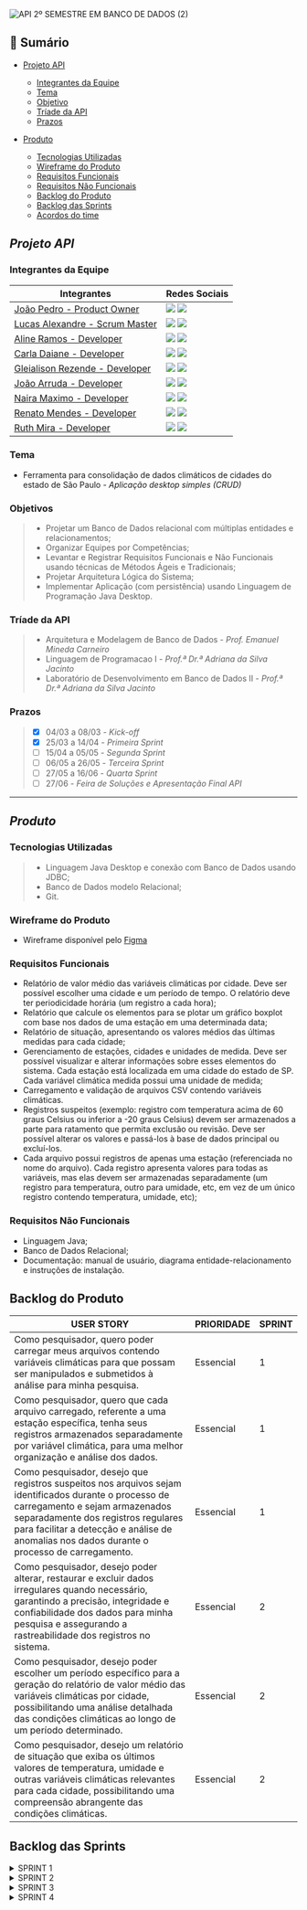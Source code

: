 ![API 2º SEMESTRE EM BANCO DE DADOS (2)](https://github.com/Porygonn/Porygon/assets/111442399/ad146d27-11e7-493d-bc00-03763d2e5f52)

## 📍 Sumário
  * [Projeto API](#projeto-api)
    * [Integrantes da Equipe](#integrantes-da-equipe) 
    * [Tema](#tema)
    * [Objetivo](#objetivos)
    * [Tríade da API](#tríade-da-api)
    * [Prazos](#prazos)
   
  * [Produto](#produto)
    * [Tecnologias Utilizadas](#tecnologias-utilizadas)
    * [Wireframe do Produto](#wireframe-do-produto)
    * [Requisitos Funcionais](#requisitos-funcionais)
    * [Requisitos Não Funcionais](#requisitos-não-funcionais)
    * [Backlog do Produto](#backlog-do-produto)
    * [Backlog das Sprints](#backlog-das-sprints)
    * [Acordos do time](#acordos-do-time)
##
## *Projeto API*

### Integrantes da Equipe

|Integrantes|Redes Sociais|
|-------|--------|
|[João Pedro - Product Owner](https://github.com/BispoJPM)| <a href="https://www.linkedin.com/in/jo%C3%A3o-pedro-marcondes-563369181/" target="_blank"><img src="https://img.shields.io/badge/-LinkedIn-%230077B5?style=for-the-badge&logo=linkedin&logoColor=white" target="_blank"></a> <a href="https://github.com/BispoJPM" target="_blank"><img src="https://img.shields.io/badge/github-%23121011.svg?style=for-the-badge&logo=github&logoColor=white"></a> |
|[Lucas Alexandre - Scrum Master](https://github.com/lucasalex1203)| <a href="https://www.linkedin.com/in/lucas-alexandre-129339292/" target="_blank"><img src="https://img.shields.io/badge/-LinkedIn-%230077B5?style=for-the-badge&logo=linkedin&logoColor=white" target="_blank"></a> <a href="https://github.com/lucasalex1203" target="_blank"><img src="https://img.shields.io/badge/github-%23121011.svg?style=for-the-badge&logo=github&logoColor=white"></a> |
|[Aline Ramos - Developer](https://github.com/allineramos)| <a href="https://www.linkedin.com/in/aline-ramos-3186b130" target="_blank"><img src="https://img.shields.io/badge/-LinkedIn-%230077B5?style=for-the-badge&logo=linkedin&logoColor=white" target="_blank"></a> <a href="https://github.com/allineramos" target="_blank"><img src="https://img.shields.io/badge/github-%23121011.svg?style=for-the-badge&logo=github&logoColor=white"></a> |
|[Carla Daiane - Developer](https://github.com/carladaiane) | <a href="https://www.linkedin.com/in/carla-daiane/" target="_blank"><img src="https://img.shields.io/badge/-LinkedIn-%230077B5?style=for-the-badge&logo=linkedin&logoColor=white" target="_blank"></a> <a href="https://github.com/carladaiane" target="_blank"><img src="https://img.shields.io/badge/github-%23121011.svg?style=for-the-badge&logo=github&logoColor=white"></a> |
|[Gleialison Rezende - Developer](https://github.com/Gleialison) | <a href="https://www.linkedin.com/in/gleialison-rezende-835453b0?utm_source=share&utm_campaign=share_via&utm_content=profile&utm_medium=android_app" target="_blank"><img src="https://img.shields.io/badge/-LinkedIn-%230077B5?style=for-the-badge&logo=linkedin&logoColor=white" target="_blank"></a> <a href="https://github.com/Gleialison" target="_blank"><img src="https://img.shields.io/badge/github-%23121011.svg?style=for-the-badge&logo=github&logoColor=white"></a> |
|[João Arruda - Developer](https://github.com/joaoarruda-dev)| <a href="https://www.linkedin.com/in/joaoarruda0/" target="_blank"><img src="https://img.shields.io/badge/-LinkedIn-%230077B5?style=for-the-badge&logo=linkedin&logoColor=white" target="_blank"></a> <a href="https://github.com/joaoarruda-dev" target="_blank"><img src="https://img.shields.io/badge/github-%23121011.svg?style=for-the-badge&logo=github&logoColor=white"></a> |
|[Naira Maximo - Developer](http://github.com/naira-maximo) | <a href="https://www.linkedin.com/in/naira-maximo/" target="_blank"><img src="https://img.shields.io/badge/-LinkedIn-%230077B5?style=for-the-badge&logo=linkedin&logoColor=white" target="_blank"></a> <a href="http://github.com/naira-maximo" target="_blank"><img src="https://img.shields.io/badge/github-%23121011.svg?style=for-the-badge&logo=github&logoColor=white"></a> |
|[Renato Mendes - Developer](https://github.com/RenatoCMMendes) | <a href="https://www.linkedin.com/in/renato-mendes-61a6481a4" target="_blank"><img src="https://img.shields.io/badge/-LinkedIn-%230077B5?style=for-the-badge&logo=linkedin&logoColor=white" target="_blank"></a> <a href="https://github.com/RenatoCMMendes" target="_blank"><img src="https://img.shields.io/badge/github-%23121011.svg?style=for-the-badge&logo=github&logoColor=white"></a> |
|[Ruth Mira - Developer](https://github.com/RuthMira) | <a href="https://www.linkedin.com/in/ruth-mira/?originalSubdomain=br" target="_blank"><img src="https://img.shields.io/badge/-LinkedIn-%230077B5?style=for-the-badge&logo=linkedin&logoColor=white" target="_blank"></a> <a href="https://github.com/RuthMira" target="_blank"><img src="https://img.shields.io/badge/github-%23121011.svg?style=for-the-badge&logo=github&logoColor=white"></a> |


### Tema 
* Ferramenta para consolidação de dados climáticos de cidades do estado de São Paulo - *Aplicação desktop simples (CRUD)*

### Objetivos
> * Projetar um Banco de Dados relacional com múltiplas entidades e relacionamentos;
> * Organizar Equipes por Competências; 
> * Levantar e Registrar Requisitos Funcionais e Não Funcionais usando técnicas de Métodos Ágeis e Tradicionais;
> * Projetar Arquitetura Lógica do Sistema; 
> * Implementar Aplicação (com persistência) usando Linguagem de Programação Java Desktop.

### Tríade da API
> * Arquitetura e Modelagem de Banco de Dados - *Prof. Emanuel Mineda Carneiro*
> * Linguagem de Programacao I - *Prof.ª Dr.ª Adriana da Silva Jacinto*
> * Laboratório de Desenvolvimento em Banco de Dados II - *Prof.ª Dr.ª Adriana da Silva Jacinto*

### Prazos
> - [x] 04/03 a 08/03 - *Kick-off*
> - [x] 25/03 a 14/04 - *Primeira Sprint*
> - [ ] 15/04 a 05/05 - *Segunda Sprint*
> - [ ] 06/05 a 26/05 - *Terceira Sprint*
> - [ ] 27/05 a 16/06 - *Quarta Sprint*
> - [ ] 27/06 - *Feira de Soluções e Apresentação Final API*

*****

## *Produto*

### Tecnologias Utilizadas
> * Linguagem Java Desktop e conexão com Banco de Dados usando JDBC; 
> * Banco de Dados modelo Relacional; 
> * Git. 

### Wireframe do Produto
* Wireframe disponível pelo [Figma](https://www.figma.com/file/7tuVnognL5sdME1aNw3eR1/Wireframe-API-Porygon?type=design&node-id=2%3A12&mode=dev&t=AG5uHkxFS7bhoFhO-1)

### Requisitos Funcionais
* Relatório de valor médio das variáveis climáticas por cidade. Deve ser possível escolher uma cidade e um período de tempo. O relatório deve ter periodicidade horária (um registro a cada hora); 
* Relatório que calcule os elementos para se plotar um gráfico boxplot com base nos dados de uma estação em uma determinada data;
* Relatório de situação, apresentando os valores médios das últimas medidas para cada cidade;
* Gerenciamento de estações, cidades e unidades de medida. Deve ser possível visualizar e alterar informações sobre esses elementos do sistema. Cada estação está localizada em uma cidade do estado de SP. Cada variável climática medida possui uma unidade de medida;
* Carregamento e validação de arquivos CSV contendo variáveis climáticas.
* Registros suspeitos (exemplo: registro com temperatura acima de 60 graus Celsius ou inferior a -20 graus Celsius) devem ser armazenados a parte para ratamento que permita exclusão ou revisão. Deve ser possível alterar os valores e passá-los à base de dados principal ou excluí-los. 
* Cada arquivo possui registros de apenas uma estação (referenciada no nome do arquivo). Cada registro apresenta valores para todas as variáveis, mas elas devem ser armazenadas separadamente (um registro para temperatura, outro para umidade, etc, em vez de um  único registro contendo temperatura, umidade, etc); 

### Requisitos Não Funcionais
* Linguagem Java; 
* Banco de Dados Relacional;
* Documentação: manual de usuário, diagrama entidade-relacionamento e instruções de 
instalação. 


## Backlog do Produto

  | USER STORY | PRIORIDADE | SPRINT |
  |------------|------------|--------|
  | Como pesquisador, quero poder carregar meus arquivos contendo variáveis climáticas para que possam ser manipulados e submetidos à análise para minha pesquisa.  |Essencial|1|
  | Como pesquisador, quero que cada arquivo carregado, referente a uma estação específica, tenha seus registros armazenados separadamente por variável climática, para uma melhor organização e análise dos dados.  |Essencial|1|
  | Como pesquisador, desejo que registros suspeitos nos arquivos sejam identificados durante o processo de carregamento e sejam armazenados separadamente dos registros regulares para facilitar a detecção e análise de anomalias nos dados durante o processo de carregamento.  |Essencial|1|
  | Como pesquisador, desejo poder alterar, restaurar e excluir dados irregulares quando necessário, garantindo a precisão, integridade e confiabilidade dos dados para minha pesquisa e assegurando a rastreabilidade dos registros no sistema. |Essencial |2|
  | Como pesquisador, desejo poder escolher um período específico para a geração do relatório de valor médio das variáveis climáticas por cidade, possibilitando uma análise detalhada das condições climáticas ao longo de um período determinado.  |Essencial|2|
  | Como pesquisador, desejo um relatório de situação que exiba os últimos valores de temperatura, umidade e outras variáveis climáticas relevantes para cada cidade, possibilitando uma compreensão abrangente das condições climáticas. |Essencial|2|

  

## Backlog das Sprints

<details>
<summary> SPRINT 1 </summary>


* Criação de interface para utilização do pesquisador;
* Carregamento de arquivos CSV;
* Organização de dados por estação climática e tipo de registro (automático ou manual);
* Separação de dados por variáveis climáticas;
* Criação de input para receber do pesquisador as temperaturas máxima e mínima consideradas válidas;
* Verificação de dados e identificação de registros suspeitos;
* Validação de registros que se enquadram na temperatura esperada;
* Separação de registros considerados suspeitos;

![Porygon](https://github.com/Porygonn/Porygon/assets/111442399/0f90ad58-3cdf-4cdc-bf8f-a5ce625386cf)

 </details>

<details>
<summary> SPRINT 2 </summary>

 </details>
 
 <details>
<summary> SPRINT 3 </summary>

 </details>
 
  <details>
<summary> SPRINT 4 </summary>

 </details>
  